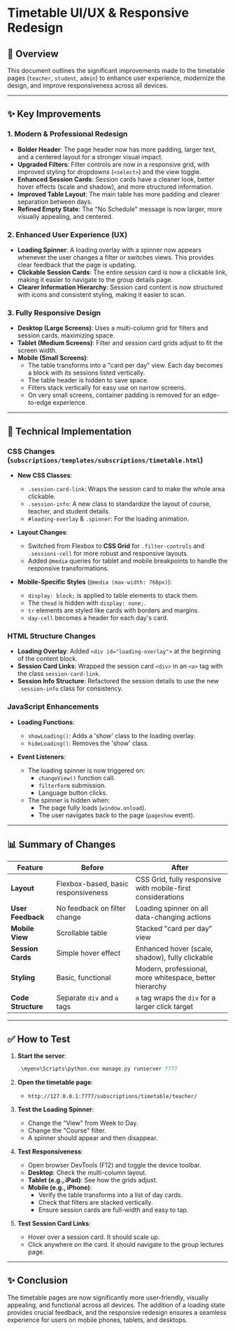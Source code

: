 # Timetable UI/UX & Responsive Redesign

## 🚀 Overview

This document outlines the significant improvements made to the timetable pages (`teacher`, `student`, `admin`) to enhance user experience, modernize the design, and improve responsiveness across all devices.

---

## ✨ Key Improvements

### 1. Modern & Professional Redesign

- **Bolder Header**: The page header now has more padding, larger text, and a centered layout for a stronger visual impact.
- **Upgraded Filters**: Filter controls are now in a responsive grid, with improved styling for dropdowns (`<select>`) and the view toggle.
- **Enhanced Session Cards**: Session cards have a cleaner look, better hover effects (scale and shadow), and more structured information.
- **Improved Table Layout**: The main table has more padding and clearer separation between days.
- **Refined Empty State**: The "No Schedule" message is now larger, more visually appealing, and centered.

### 2. Enhanced User Experience (UX)

- **Loading Spinner**: A loading overlay with a spinner now appears whenever the user changes a filter or switches views. This provides clear feedback that the page is updating.
- **Clickable Session Cards**: The entire session card is now a clickable link, making it easier to navigate to the group details page.
- **Clearer Information Hierarchy**: Session card content is now structured with icons and consistent styling, making it easier to scan.

### 3. Fully Responsive Design

- **Desktop (Large Screens)**: Uses a multi-column grid for filters and session cards, maximizing space.
- **Tablet (Medium Screens)**: Filter and session card grids adjust to fit the screen width.
- **Mobile (Small Screens)**:
  - The table transforms into a "card per day" view. Each day becomes a block with its sessions listed vertically.
  - The table header is hidden to save space.
  - Filters stack vertically for easy use on narrow screens.
  - On very small screens, container padding is removed for an edge-to-edge experience.

---

## 🔧 Technical Implementation

### CSS Changes (`subscriptions/templates/subscriptions/timetable.html`)

- **New CSS Classes**:
  - `.session-card-link`: Wraps the session card to make the whole area clickable.
  - `.session-info`: A new class to standardize the layout of course, teacher, and student details.
  - `#loading-overlay` & `.spinner`: For the loading animation.

- **Layout Changes**:
  - Switched from Flexbox to **CSS Grid** for `.filter-controls` and `.sessions-cell` for more robust and responsive layouts.
  - Added `@media` queries for tablet and mobile breakpoints to handle the responsive transformations.

- **Mobile-Specific Styles** (`@media (max-width: 768px)`):
  - `display: block;` is applied to table elements to stack them.
  - The `thead` is hidden with `display: none;`.
  - `tr` elements are styled like cards with borders and margins.
  - `day-cell` becomes a header for each day's card.

### HTML Structure Changes

- **Loading Overlay**: Added `<div id="loading-overlay">` at the beginning of the content block.
- **Session Card Links**: Wrapped the session card `<div>` in an `<a>` tag with the class `session-card-link`.
- **Session Info Structure**: Refactored the session details to use the new `.session-info` class for consistency.

### JavaScript Enhancements

- **Loading Functions**:
  - `showLoading()`: Adds a 'show' class to the loading overlay.
  - `hideLoading()`: Removes the 'show' class.

- **Event Listeners**:
  - The loading spinner is now triggered on:
    - `changeView()` function call.
    - `filterForm` submission.
    - Language button clicks.
  - The spinner is hidden when:
    - The page fully loads (`window.onload`).
    - The user navigates back to the page (`pageshow` event).

---

## 📊 Summary of Changes

| Feature | Before | After |
|---|---|---|
| **Layout** | Flexbox-based, basic responsiveness | CSS Grid, fully responsive with mobile-first considerations |
| **User Feedback** | No feedback on filter change | Loading spinner on all data-changing actions |
| **Mobile View** | Scrollable table | Stacked "card per day" view |
| **Session Cards** | Simple hover effect | Enhanced hover (scale, shadow), fully clickable |
| **Styling** | Basic, functional | Modern, professional, more whitespace, better hierarchy |
| **Code Structure** | Separate `div` and `a` tags | `a` tag wraps the `div` for a larger click target |

---

## ✅ How to Test

1. **Start the server**:
   ```powershell
   .\myenv\Scripts\python.exe manage.py runserver 7777
   ```

2. **Open the timetable page**:
   - `http://127.0.0.1:7777/subscriptions/timetable/teacher/`

3. **Test the Loading Spinner**:
   - Change the "View" from Week to Day.
   - Change the "Course" filter.
   - A spinner should appear and then disappear.

4. **Test Responsiveness**:
   - Open browser DevTools (F12) and toggle the device toolbar.
   - **Desktop**: Check the multi-column layout.
   - **Tablet (e.g., iPad)**: See how the grids adjust.
   - **Mobile (e.g., iPhone)**:
     - Verify the table transforms into a list of day cards.
     - Check that filters are stacked vertically.
     - Ensure session cards are full-width and easy to tap.

5. **Test Session Card Links**:
   - Hover over a session card. It should scale up.
   - Click anywhere on the card. It should navigate to the group lectures page.

---

## ✨ Conclusion

The timetable pages are now significantly more user-friendly, visually appealing, and functional across all devices. The addition of a loading state provides crucial feedback, and the responsive redesign ensures a seamless experience for users on mobile phones, tablets, and desktops.
